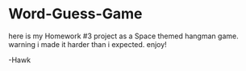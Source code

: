 # Word-Guess-Game

here is my Homework #3 project as a Space themed hangman game.
warning i made it harder than i expected.
enjoy!

-Hawk